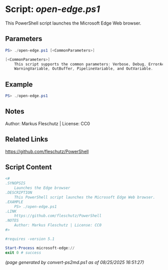 Script: *open-edge.ps1*
========================

This PowerShell script launches the Microsoft Edge Web browser.

Parameters
----------
```powershell
PS> ./open-edge.ps1 [<CommonParameters>]

[<CommonParameters>]
    This script supports the common parameters: Verbose, Debug, ErrorAction, ErrorVariable, WarningAction, 
    WarningVariable, OutBuffer, PipelineVariable, and OutVariable.
```

Example
-------
```powershell
PS> ./open-edge.ps1

```

Notes
-----
Author: Markus Fleschutz | License: CC0

Related Links
-------------
https://github.com/fleschutz/PowerShell

Script Content
--------------
```powershell
<#
.SYNOPSIS
	Launches the Edge browser
.DESCRIPTION
	This PowerShell script launches the Microsoft Edge Web browser.
.EXAMPLE
	PS> ./open-edge.ps1
.LINK
	https://github.com/fleschutz/PowerShell
.NOTES
	Author: Markus Fleschutz | License: CC0
#>

#requires -version 5.1

Start-Process microsoft-edge://
exit 0 # success
```

*(page generated by convert-ps2md.ps1 as of 08/25/2025 16:51:27)*
